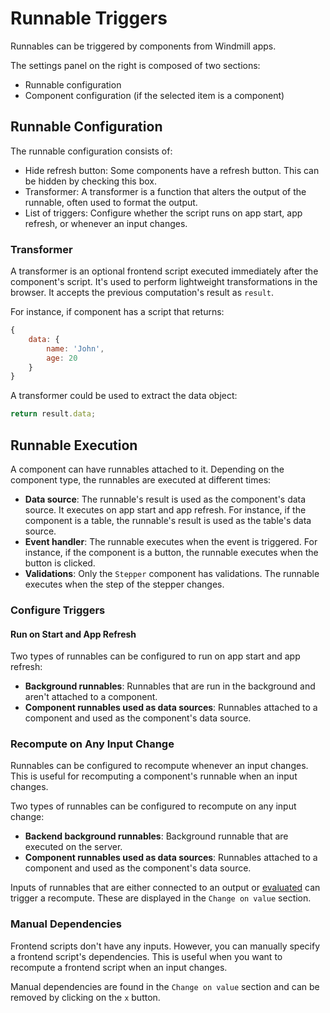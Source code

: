 # Runnable Triggers

Runnables can be triggered by components from Windmill apps.

The settings panel on the right is composed of two sections:

- Runnable configuration
- Component configuration (if the selected item is a component)

## Runnable Configuration

The runnable configuration consists of:

- Hide refresh button: Some components have a refresh button. This can be hidden by checking this box.
- Transformer: A transformer is a function that alters the output of the runnable, often used to format the output.
- List of triggers: Configure whether the script runs on app start, app refresh, or whenever an input changes.

### Transformer

A transformer is an optional frontend script executed immediately after the component's script. It's used to perform lightweight transformations in the browser. It accepts the previous computation's result as `result`.

For instance, if component has a script that returns:

```js
{
	data: {
		name: 'John',
		age: 20
	}
}
```

A transformer could be used to extract the data object:

```js
return result.data;
```

## Runnable Execution

A component can have runnables attached to it. Depending on the component type, the runnables are executed at different times:

- **Data source**: The runnable's result is used as the component's data source. It executes on app start and app refresh. For instance, if the component is a table, the runnable's result is used as the table's data source.
- **Event handler**: The runnable executes when the event is triggered. For instance, if the component is a button, the runnable executes when the button is clicked.
- **Validations**: Only the `Stepper` component has validations. The runnable executes when the step of the stepper changes.

### Configure Triggers

#### Run on Start and App Refresh

Two types of runnables can be configured to run on app start and app refresh:

- **Background runnables**: Runnables that are run in the background and aren't attached to a component.
- **Component runnables used as data sources**: Runnables attached to a component and used as the component's data source.

### Recompute on Any Input Change

Runnables can be configured to recompute whenever an input changes. This is useful for recomputing a component's runnable when an input changes.

Two types of runnables can be configured to recompute on any input change:

- **Backend background runnables**: Background runnable that are executed on the server.
- **Component runnables used as data sources**: Runnables attached to a component and used as the component's data source.

Inputs of runnables that are either connected to an output or [evaluated](../3_app-runnable-panel.mdx#evals) can trigger a recompute. These are displayed in the `Change on value` section.

### Manual Dependencies

Frontend scripts don't have any inputs. However, you can manually specify a frontend script's dependencies. This is useful when you want to recompute a frontend script when an input changes.

Manual dependencies are found in the `Change on value` section and can be removed by clicking on the `x` button.
